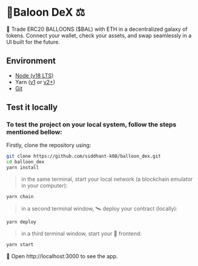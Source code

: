 # 🎈Baloon DeX ⚖️
🌌 Trade ERC20 BALLOONS ($BAL) with ETH in a decentralized galaxy of tokens. Connect your wallet, check your assets, and swap seamlessly in a UI built for the future.

## Environment
- [Node (v18 LTS)](https://nodejs.org/en/download/)
- Yarn ([v1](https://classic.yarnpkg.com/en/docs/install/) or [v2+](https://yarnpkg.com/getting-started/install))
- [Git](https://git-scm.com/downloads)

## Test it locally
### To test the project on your local system, follow the steps mentioned bellow:

Firstly, clone the repository using:

```sh
git clone https://github.com/siddhant-k08/balloon_dex.git
cd balloon_dex
yarn install
```


> in the same terminal, start your local network (a blockchain emulator in your computer):

```sh
yarn chain
```

> in a second terminal window, 🛰 deploy your contract (locally):

```sh
yarn deploy
```

> in a third terminal window, start your 📱 frontend:

```sh
yarn start
```

📱 Open http://localhost:3000 to see the app.